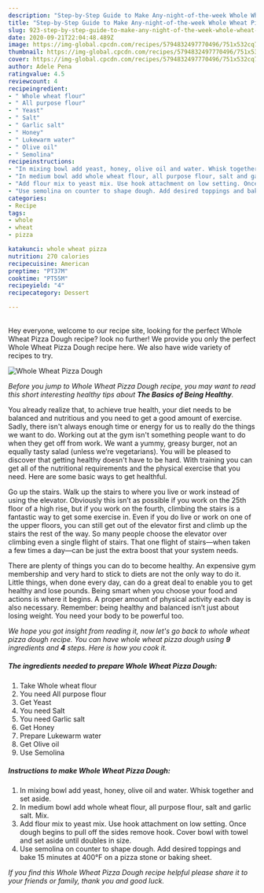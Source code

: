 ```yaml
---
description: "Step-by-Step Guide to Make Any-night-of-the-week Whole Wheat Pizza Dough"
title: "Step-by-Step Guide to Make Any-night-of-the-week Whole Wheat Pizza Dough"
slug: 923-step-by-step-guide-to-make-any-night-of-the-week-whole-wheat-pizza-dough
date: 2020-09-21T22:04:48.489Z
image: https://img-global.cpcdn.com/recipes/5794832497770496/751x532cq70/whole-wheat-pizza-dough-recipe-main-photo.jpg
thumbnail: https://img-global.cpcdn.com/recipes/5794832497770496/751x532cq70/whole-wheat-pizza-dough-recipe-main-photo.jpg
cover: https://img-global.cpcdn.com/recipes/5794832497770496/751x532cq70/whole-wheat-pizza-dough-recipe-main-photo.jpg
author: Adele Pena
ratingvalue: 4.5
reviewcount: 4
recipeingredient:
- " Whole wheat flour"
- " All purpose flour"
- " Yeast"
- " Salt"
- " Garlic salt"
- " Honey"
- " Lukewarm water"
- " Olive oil"
- " Semolina"
recipeinstructions:
- "In mixing bowl add yeast, honey, olive oil and water. Whisk together and set aside."
- "In medium bowl add whole wheat flour, all purpose flour, salt and garlic salt. Mix."
- "Add flour mix to yeast mix. Use hook attachment on low setting. Once dough begins to pull off the sides remove hook. Cover bowl with towel and set aside until doubles in size."
- "Use semolina on counter to shape dough. Add desired toppings and bake 15 minutes at 400°F on a pizza stone or baking sheet."
categories:
- Recipe
tags:
- whole
- wheat
- pizza

katakunci: whole wheat pizza 
nutrition: 270 calories
recipecuisine: American
preptime: "PT37M"
cooktime: "PT55M"
recipeyield: "4"
recipecategory: Dessert

---
```

<br>
Hey everyone, welcome to our recipe site, looking for the perfect Whole Wheat Pizza Dough recipe? look no further! We provide you only the perfect Whole Wheat Pizza Dough recipe here. We also have wide variety of recipes to try.
<br>


![Whole Wheat Pizza Dough](https://img-global.cpcdn.com/recipes/5794832497770496/751x532cq70/whole-wheat-pizza-dough-recipe-main-photo.jpg)

<i>Before you jump to Whole Wheat Pizza Dough recipe, you may want to read this short interesting healthy tips about <strong>The Basics of Being Healthy</strong>.</i>

You already realize that, to achieve true health, your diet needs to be balanced and nutritious and you need to get a good amount of exercise. Sadly, there isn't always enough time or energy for us to really do the things we want to do. Working out at the gym isn't something people want to do when they get off from work. We want a yummy, greasy burger, not an equally tasty salad (unless we’re vegetarians). You will be pleased to discover that getting healthy doesn't have to be hard. With training you can get all of the nutritional requirements and the physical exercise that you need. Here are some basic ways to get healthful.

Go up the stairs. Walk up the stairs to where you live or work instead of using the elevator. Obviously this isn’t as possible if you work on the 25th floor of a high rise, but if you work on the fourth, climbing the stairs is a fantastic way to get some exercise in. Even if you do live or work on one of the upper floors, you can still get out of the elevator first and climb up the stairs the rest of the way. So many people choose the elevator over climbing even a single flight of stairs. That one flight of stairs—when taken a few times a day—can be just the extra boost that your system needs. 

There are plenty of things you can do to become healthy. An expensive gym membership and very hard to stick to diets are not the only way to do it. Little things, when done every day, can do a great deal to enable you to get healthy and lose pounds. Being smart when you choose your food and actions is where it begins. A proper amount of physical activity each day is also necessary. Remember: being healthy and balanced isn’t just about losing weight. You need your body to be powerful too. 


<i>We hope you got insight from reading it, now let's go back to whole wheat pizza dough recipe. You can have whole wheat pizza dough using <strong>9</strong> ingredients and <strong>4</strong> steps. Here is how you cook it.
</i>

##### The ingredients needed to prepare Whole Wheat Pizza Dough:

1. Take  Whole wheat flour
1. You need  All purpose flour
1. Get  Yeast
1. You need  Salt
1. You need  Garlic salt
1. Get  Honey
1. Prepare  Lukewarm water
1. Get  Olive oil
1. Use  Semolina


##### Instructions to make Whole Wheat Pizza Dough:

1. In mixing bowl add yeast, honey, olive oil and water. Whisk together and set aside.
1. In medium bowl add whole wheat flour, all purpose flour, salt and garlic salt. Mix.
1. Add flour mix to yeast mix. Use hook attachment on low setting. Once dough begins to pull off the sides remove hook. Cover bowl with towel and set aside until doubles in size.
1. Use semolina on counter to shape dough. Add desired toppings and bake 15 minutes at 400°F on a pizza stone or baking sheet.


<i>If you find this Whole Wheat Pizza Dough recipe helpful please share it to your friends or family, thank you and good luck.</i>

